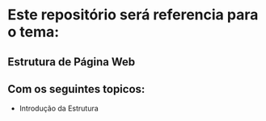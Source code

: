 # Este repositório será referencia para o tema:
## Estrutura de Página Web

## Com os seguintes topicos:
- Introdução da Estrutura